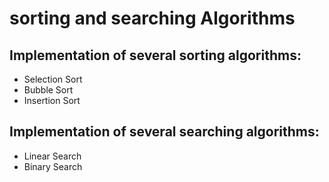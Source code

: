 # sorting and searching Algorithms

## Implementation of several sorting algorithms:
 - Selection Sort
 - Bubble Sort
 - Insertion Sort

## Implementation of several searching algorithms:
 - Linear Search
 - Binary Search
